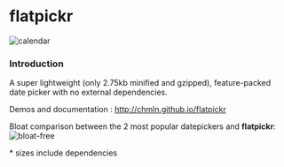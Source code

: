 # flatpickr

![calendar](https://cloud.githubusercontent.com/assets/11352152/9289678/d5f5977c-4346-11e5-8193-d028412e4d8d.PNG)

### Introduction

A super lightweight (only 2.75kb minified and gzipped), feature-packed date picker with no external dependencies.

Demos and documentation : http://chmln.github.io/flatpickr

Bloat comparison between the 2 most popular datepickers and **flatpickr**:
![bloat-free](https://github.com/chmln/flatpickr/blob/gh-pages/assets/size_chart.png?raw=true)

\* sizes include dependencies


